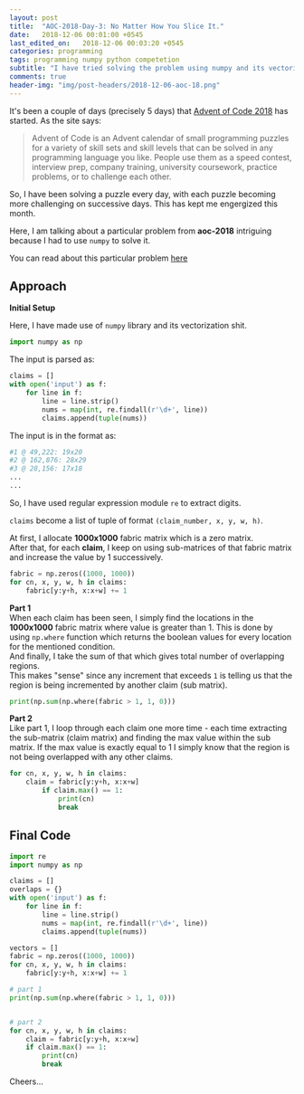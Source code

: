 ```yaml
---
layout: post
title:  "AOC-2018-Day-3: No Matter How You Slice It."
date:   2018-12-06 00:01:00 +0545
last_edited_on:   2018-12-06 00:03:20 +0545
categories: programming
tags: programming numpy python competetion
subtitle: "I have tried solving the problem using numpy and its vectorization task."
comments: true
header-img: "img/post-headers/2018-12-06-aoc-18.png"
---
```


It's been a couple of days (precisely 5 days) that [Advent of Code 2018](https://adventofcode.com/2018/) has started. 
As the site says:
> Advent of Code is an Advent calendar of small programming puzzles for a variety of skill sets and skill levels that can be solved in any programming language you like. People use them as a speed contest, interview prep, company training, university coursework, practice problems, or to challenge each other.

So, I have been solving a puzzle every day, with each puzzle becoming more challenging on successive days. This has kept me engergized 
this month.

Here, I am talking about a particular problem from **aoc-2018** intriguing because I had to use `numpy` to solve it.

You can read about this particular problem [here](https://adventofcode.com/2018/day/3)

## Approach
**Initial Setup**  

Here, I have made use of `numpy` library and its vectorization shit.  
```python
import numpy as np
```

The input is parsed as:
```python
claims = []
with open('input') as f:
    for line in f:
        line = line.strip()
        nums = map(int, re.findall(r'\d+', line))
        claims.append(tuple(nums))
```
The input is in the format as:
```bash
#1 @ 49,222: 19x20
#2 @ 162,876: 28x29
#3 @ 28,156: 17x18
...
...
```
So, I have used regular expression module `re` to extract digits.

`claims` become a list of tuple of format `(claim_number, x, y, w, h)`.

At first, I allocate **1000x1000** fabric matrix which is a zero matrix.  
After that, for each **claim**, I keep on using sub-matrices of that fabric matrix and increase the value by 1 successively. 

```python
fabric = np.zeros((1000, 1000))
for cn, x, y, w, h in claims:
    fabric[y:y+h, x:x+w] += 1
```


**Part 1**  
When each claim has been seen, I simply find the locations in the **1000x1000** fabric matrix where value is greater than 1. 
This is done by using `np.where` function which returns the boolean values for every location for the mentioned condition.  
And finally, I take the sum of that which gives total number of overlapping regions.  
This makes "sense" since any increment that exceeds `1` is telling us that the region is being incremented by another claim (sub matrix).  
```python
print(np.sum(np.where(fabric > 1, 1, 0)))
```


**Part 2**  
Like part 1, I loop through each claim one more time - each time extracting the sub-matrix (claim matrix) and finding the max value 
within the sub matrix. If the max value is exactly equal to 1 I simply know that the region is not being overlapped with any other claims.
```python
for cn, x, y, w, h in claims:
    claim = fabric[y:y+h, x:x+w]
        if claim.max() == 1:
            print(cn)
            break
```

## Final Code
```python
import re
import numpy as np

claims = []
overlaps = {}
with open('input') as f:
    for line in f:
        line = line.strip()
        nums = map(int, re.findall(r'\d+', line))
        claims.append(tuple(nums))

vectors = []
fabric = np.zeros((1000, 1000))
for cn, x, y, w, h in claims:
    fabric[y:y+h, x:x+w] += 1

# part 1
print(np.sum(np.where(fabric > 1, 1, 0)))


# part 2
for cn, x, y, w, h in claims:
    claim = fabric[y:y+h, x:x+w]
    if claim.max() == 1:
        print(cn)
        break
```

Cheers...
